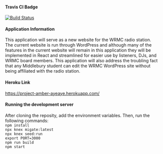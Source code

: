 #### Travis CI Badge

[![Build Status](https://travis-ci.com/csci312-s21/project-amber-ayeaye.svg?branch=main)](https://travis-ci.com/csci312-s21/project-amber-ayeaye)

#### Application Information

This application will serve as a new website for the WRMC radio station. The current website is run through WordPress and although many of the features in the current website will remain in this application they will be implemented in React and streamlined for easier use by listeners, DJs, and WRMC board members. This application will also address the troubling fact that any Middlebury student can edit the WRMC WordPress site without being affiliated with the radio station.

#### Heroku Link

https://project-amber-ayeaye.herokuapp.com/

#### Running the development server

After cloning the reposity, add the environment variables. Then, run the following commands:<br/>
`npm install`<br/>
`npx knex migate:latest`<br/>
`npx knex seed:run`<br/>
`export PORT=3000`<br/>
`npm run build`<br/>
`npm start`<br/>
